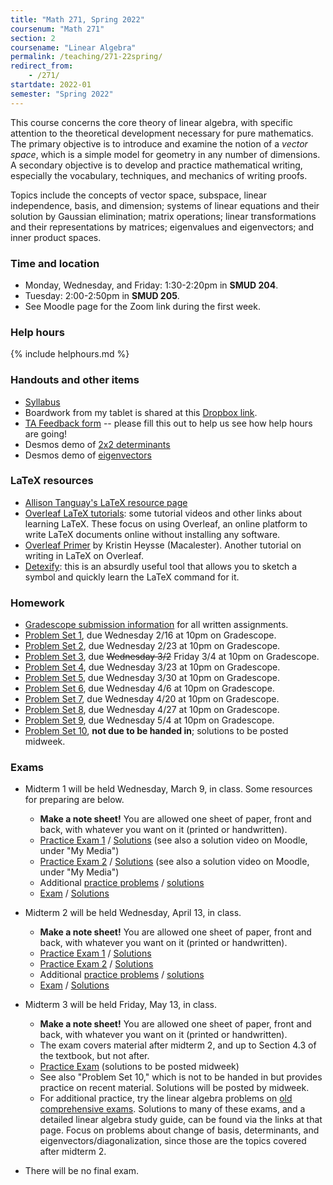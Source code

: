 ```yaml
---
title: "Math 271, Spring 2022"
coursenum: "Math 271"
section: 2
coursename: "Linear Algebra"
permalink: /teaching/271-22spring/
redirect_from:
    - /271/
startdate: 2022-01
semester: "Spring 2022"
---
```


This course concerns the core theory of linear algebra, with specific attention to the theoretical development necessary for pure mathematics. The primary objective is to introduce and examine the notion of a *vector space*, which is a simple model for geometry in any number of dimensions. A secondary objective is to develop and practice mathematical writing, especially the vocabulary, techniques, and mechanics of writing proofs.

Topics include the concepts of vector space, subspace, linear independence, basis, and dimension; systems of linear equations and their solution by Gaussian elimination; matrix operations; linear transformations and their representations by matrices; eigenvalues and eigenvectors; and inner product spaces. 

### Time and location
* Monday, Wednesday, and Friday: 1:30-2:20pm in **SMUD 204**.
* Tuesday: 2:00-2:50pm in **SMUD 205**.
* See Moodle page for the Zoom link during the first week.

### Help hours

{% include helphours.md %}
    

### Handouts and other items

*   [Syllabus](handouts/syllabus.pdf)
*   Boardwork from my tablet is shared at this [Dropbox link](https://www.dropbox.com/sh/jdroz3shx0drhyc/AABEzfYS6E_MwbbvHf2C9_iqa?dl=0).
*   [TA Feedback form](https://forms.gle/zm1uiL5P9EH9WnHn9) -- please fill this out to help us see how help hours are going!
*   Desmos demo of [2x2 determinants](https://www.desmos.com/calculator/rn4wj8uo5n)
*   Desmos demo of [eigenvectors](https://www.desmos.com/calculator/ylayakz8rk)

### LaTeX resources

*   [Allison Tanguay's LaTeX resource page](https://www.amherst.edu/people/facstaff/atanguay/latex)
*   [Overleaf LaTeX tutorials](https://www.overleaf.com/learn/latex/Tutorials): some tutorial videos and other links about learning LaTeX. These focus on using Overleaf, an online platform to write LaTeX documents online without installing any software.
*   [Overleaf Primer](handouts/OverleafPrimer.pdf) by Kristin Heysse (Macalester). Another tutorial on writing in LaTeX on Overleaf.
*   [Detexify](http://detexify.kirelabs.org/classify.html): this is an absurdly useful tool that allows you to sketch a symbol and quickly learn the LaTeX command for it.

### Homework

* [Gradescope submission information](handouts/gsinfo.pdf) for all written assignments.
* [Problem Set 1](psets/pset1.pdf), due Wednesday 2/16 at 10pm on Gradescope.
* [Problem Set 2](psets/pset2.pdf), due Wednesday 2/23 at 10pm on Gradescope.
* [Problem Set 3](psets/pset3.pdf), due ~~Wednesday 3/2~~ Friday 3/4 at 10pm on Gradescope.
* [Problem Set 4](psets/pset4.pdf), due Wednesday 3/23 at 10pm on Gradescope.
* [Problem Set 5](psets/pset5.pdf), due Wednesday 3/30 at 10pm on Gradescope.
* [Problem Set 6](psets/pset6.pdf), due Wednesday 4/6 at 10pm on Gradescope.
* [Problem Set 7](psets/pset7.pdf), due Wednesday 4/20 at 10pm on Gradescope.
* [Problem Set 8](psets/pset8.pdf), due Wednesday 4/27 at 10pm on Gradescope.
* [Problem Set 9](psets/pset9.pdf), due Wednesday 5/4 at 10pm on Gradescope.
* [Problem Set 10](psets/pset10.pdf), **not due to be handed in**; solutions to be posted midweek.
<!--psets-->

### Exams

* Midterm 1 will be held Wednesday, March 9, in class. Some resources for preparing are below.
    * **Make a note sheet!** You are allowed one sheet of paper, front and back, with whatever you want on it (printed or handwritten).
    * [Practice Exam 1](exams/midterm1-practice1.pdf) / [Solutions](exams/midterm1-practice1-soln.pdf) (see also a solution video on Moodle, under "My Media")
    * [Practice Exam 2](exams/midterm1-practice2.pdf) / [Solutions](exams/midterm1-practice2-soln.pdf) (see also a solution video on Moodle, under "My Media")
    * Additional [practice problems](exams/practiceProblems.pdf) / [solutions](exams/practiceProblemsSolns.pdf)
    * [Exam](https://moodle.amherst.edu/pluginfile.php/909985/mod_resource/content/1/midterm1compact.pdf) / [Solutions](https://moodle.amherst.edu/pluginfile.php/909982/mod_resource/content/1/midterm1-soln.pdf)
* Midterm 2 will be held Wednesday, April 13, in class.
    * **Make a note sheet!** You are allowed one sheet of paper, front and back, with whatever you want on it (printed or handwritten).
    * [Practice Exam 1](exams/midterm2practice1.pdf) / [Solutions](exams/midterm2practice1soln.pdf)
    * [Practice Exam 2](exams/midterm2practice2.pdf) / [Solutions](exams/midterm2practice2soln.pdf)
    * Additional [practice problems](exams/midterm2practiceProblems.pdf) / [solutions](exams/midterm2practiceProblemsSoln.pdf)
    * [Exam](https://moodle.amherst.edu/pluginfile.php/919509/mod_resource/content/1/midterm2compact.pdf) / [Solutions](https://moodle.amherst.edu/pluginfile.php/919508/mod_resource/content/1/midterm2soln.pdf)

* Midterm 3 will be held Friday, May 13, in class.
    * **Make a note sheet!** You are allowed one sheet of paper, front and back, with whatever you want on it (printed or handwritten).
    * The exam covers material after midterm 2, and up to Section 4.3 of the textbook, but not after.
    * [Practice Exam](exams/midterm3practice.pdf) (solutions to be posted midweek)
    * See also "Problem Set 10," which is not to be handed in but provides practice on recent material. Solutions will be posted by midweek.
    * For additional practice, try the linear algebra problems on [old comprehensive exams](https://www.amherst.edu/academiclife/departments/mathematics-statistics/math-major/compexam/previous-comprehensive-exams). Solutions to many of these exams, and a detailed linear algebra study guide, can be found via the links at that page. Focus on problems about change of basis, determinants, and eigenvectors/diagonalization, since those are the topics covered after midterm 2.


* There will be no final exam.
